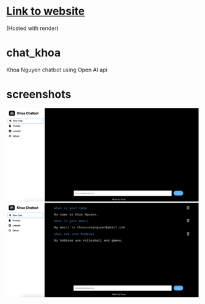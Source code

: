 # [Link to website](https://khoachatbot.onrender.com/)
(Hosted with render)  

# chat_khoa
Khoa Nguyen chatbot using Open AI api 

# screenshots

![alt text](https://github.com/khoawack/chat_khoa_public/blob/main/screenshots/Capture2.png)
![alt text](https://github.com/khoawack/chat_khoa_public/blob/main/screenshots/Capture.png)
